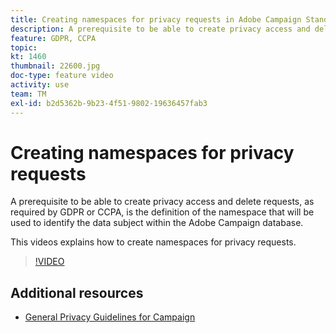```yaml
---
title: Creating namespaces for privacy requests in Adobe Campaign Standard (ACS)
description: A prerequisite to be able to create privacy access and delete requests, as required by GDPR or CCPA, is the definition of the namespace that will be used to identify the data subject within the Adobe Campaign database. This videos explains how to create namespaces for privacy requests.
feature: GDPR, CCPA
topic: 
kt: 1460
thumbnail: 22600.jpg
doc-type: feature video
activity: use
team: TM
exl-id: b2d5362b-9b23-4f51-9802-19636457fab3
---
```

# Creating namespaces for privacy requests

A prerequisite to be able to create privacy access and delete requests, as required by GDPR or CCPA, is the definition of the namespace that will be used to identify the data subject within the Adobe Campaign database.

This videos explains how to create namespaces for privacy requests.

>[!VIDEO](https://video.tv.adobe.com/v/22600?quality=12)

## Additional resources

* [General Privacy Guidelines for Campaign](https://helpx.adobe.com/campaign/kb/campaign-privacy-overview.html)
